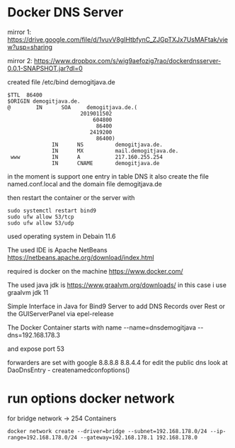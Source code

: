 
Docker DNS Server
============================================================




mirror 1:
https://drive.google.com/file/d/1vuvV8gIHtbfynC_ZJGpTXJx7UsMAFtak/view?usp=sharing

mirror 2:
https://www.dropbox.com/s/wig9aefozig7rao/dockerdnsserver-0.0.1-SNAPSHOT.jar?dl=0

created file /etc/bind
demogitjava.de

    $TTL  86400 
    $ORIGIN demogitjava.de.
    @        IN      SOA     demogitjava.de.(
                           2019011502
                               604800
                                86400
                              2419200
                                86400)
                  IN      NS          demogitjava.de.
                  IN      MX          mail.demogitjava.de.
     www          IN      A           217.160.255.254
                  IN      CNAME       demogitjava.de



in the moment is support one entry in table DNS
it also create the file named.conf.local 
and the domain file demogitjava.de


then restart the container or the server
with 

    sudo systemctl restart bind9
    sudo ufw allow 53/tcp
    sudo ufw allow 53/udp


used operating system in Debain 11.6

The used IDE is
Apache NetBeans
https://netbeans.apache.org/download/index.html

required is docker on the machine
https://www.docker.com/

The used java jdk is
https://www.graalvm.org/downloads/
in this case i use graalvm jdk 11


Simple Interface in Java for 
Bind9 Server to add DNS Records over
Rest or the GUIServerPanel via epel-release



The Docker Container starts with name
--name=dnsdemogitjava
--dns=192.168.178.3

and expose port 53

forwarders are set with google
8.8.8.8
8.8.4.4
for edit the public dns look at 
DaoDnsEntry - createnamedconfoptions()






run options docker network
============================================================

for bridge network -> 254 Containers

`docker network create --driver=bridge --subnet=192.168.178.0/24 --ip-range=192.168.178.0/24 --gateway=192.168.178.1 192.168.178.0`




